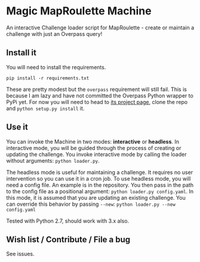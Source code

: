 Magic MapRoulette Machine
=========================

An interactive Challenge loader script for MapRoulette - create or maintain a challenge with just an Overpass query!

## Install it

You will need to install the requirements.

`pip install -r requirements.txt`

These are pretty modest but the `overpass` requirement will still fail. This is because I am lazy and have not committed the Overpass Python wrapper to PyPi yet. For now you will need to head to [its project page](https://github.com/mvexel/overpass-api-python-wrapper), clone the repo and `python setup.py install` it.

## Use it

You can invoke the Machine in two modes: **interactive** or **headless**. In interactive mode, you will be guided through the process of creating or updating the challenge. You invoke interactive mode by calling the loader without arguments: `python loader.py`.

The headless mode is useful for maintaining a challenge. It requires no user intervention so you can use it in a cron job. To use headless mode, you will need a config file. An example is in the repository. You then pass in the path to the config file as a positional argument: `python loader.py config.yaml`. In this mode, it is assumed that you are updating an existing challenge. You can override this behavior by passing `--new`: `python loader.py --new config.yaml`

Tested with Python 2.7, should work with 3.x also.

## Wish list / Contribute / File a bug

See issues.